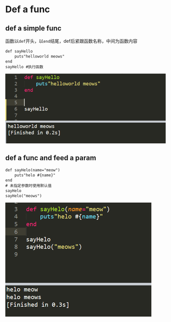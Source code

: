 # Def a func

## def a simple func

函数以`def`开头，以`end`结尾，def后紧跟函数名称，中间为函数内容

```text
def sayHello
	puts"helloworld meows"
end
sayHello #执行函数
```

![def a simple func](../.gitbook/assets/image%20%2870%29.png)

## def a func and feed a param

```text
def sayHelo(name="meow")
	puts"helo #{name}"
end
# 未指定参数时使用默认值
sayHelo
sayHelo("meows")
```

![](../.gitbook/assets/image%20%286%29.png)

